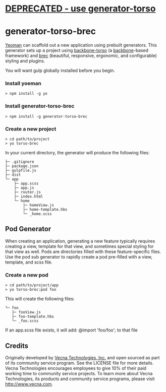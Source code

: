 # [DEPRECATED - use generator-torso](https://github.com/vecnatechnologies/generator-torso)

# generator-torso-brec


[Yeoman](http://yeoman.io/ "yoeman's website") can scaffold out a new application using prebuilt generators. This generator sets up a project using [backbone-torso](https://github.com/vecnatechnologies/backbone-torso) (a [backbone](http://backbonejs.org)-based framework) and [brec](https://github.com/vecnatechnologies/brec-base) (beautiful, responsive, ergonomic, and configurable) styling and plugins.

You will want gulp globally installed before you begin.

### Install yoeman
```
> npm install -g yo
```

### Install generator-torso-brec
```
> npm install -g generator-torso-brec
```

### Create a new project
```
> cd path/to/project
> yo torso-brec
```

In your current directory, the generator will produce the following files:

    ├─ .gitignore
    ├─ package.json
    ├─ gulpfile.js
    ├─ dist
    └─ app
        ├─ app.scss
        ├─ app.js
        ├─ router.js
        ├─ index.html
        └─ home
            ├─ homeView.js
            ├─ home-template.hbs
            └─ _home.scss

## Pod Generator

When creating an application, generating a new feature typically requires creating a view, template for that view, and sometimes special styling for that view as well. Pods are directories filled with these feature-specific files. Use the pod sub generator to rapidly create a pod pre-filled with a view, template, and scss file.

### Create a new pod
```
> cd path/to/project/app
> yo torso-brec:pod foo
```

This will create the following files:

    └─ foo
       ├─ fooView.js
       ├─ foo-template.hbs
       └─ _foo.scss

If an app.scss file exists, it will add: @import 'foo/foo'; to that file

## Credits
Originally developed by [Vecna Technologies, Inc.](http://www.vecna.com/) and open sourced as part of its community service program. See the LICENSE file for more details.
Vecna Technologies encourages employees to give 10% of their paid working time to community service projects.
To learn more about Vecna Technologies, its products and community service programs, please visit http://www.vecna.com.
